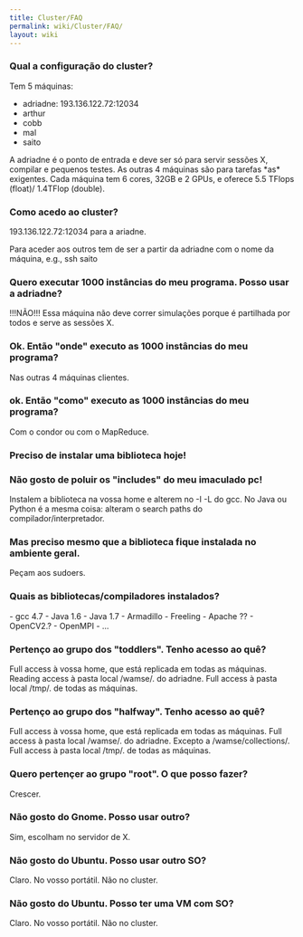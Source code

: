 ```yaml
---
title: Cluster/FAQ
permalink: wiki/Cluster/FAQ/
layout: wiki
---
```


### Qual a configuração do cluster?

Tem 5 máquinas:

-   adriadne: 193.136.122.72:12034
-   arthur
-   cobb
-   mal
-   saito

A adriadne é o ponto de entrada e deve ser só para servir sessões X,
compilar e pequenos testes. As outras 4 máquinas são para tarefas \*as\*
exigentes. Cada máquina tem 6 cores, 32GB e 2 GPUs, e oferece 5.5 TFlops
(float)/ 1.4TFlop (double).

### Como acedo ao cluster?

193.136.122.72:12034 para a ariadne.

Para aceder aos outros tem de ser a partir da adriadne com o nome da
máquina, e.g., ssh saito

### Quero executar 1000 instâncias do meu programa. Posso usar a adriadne?

!!!NÃO!!! Essa máquina não deve correr simulações porque é partilhada
por todos e serve as sessões X.

### Ok. Então "onde" executo as 1000 instâncias do meu programa?

Nas outras 4 máquinas clientes.

### ok. Então "como" executo as 1000 instâncias do meu programa?

Com o condor ou com o MapReduce.

### Preciso de instalar uma biblioteca hoje!

### Não gosto de poluir os "includes" do meu imaculado pc!

Instalem a biblioteca na vossa home e alterem no -I -L do gcc. No Java
ou Python é a mesma coisa: alteram o search paths do
compilador/interpretador.

### Mas preciso mesmo que a biblioteca fique instalada no ambiente geral.

Peçam aos sudoers.

### Quais as bibliotecas/compiladores instalados?

\- gcc 4.7 - Java 1.6 - Java 1.7 - Armadillo - Freeling - Apache ?? -
OpenCV2.? - OpenMPI - ...

### Pertenço ao grupo dos "toddlers". Tenho acesso ao quê?

Full access à vossa home, que está replicada em todas as máquinas.
Reading access à pasta local /wamse/. do adriadne. Full access à pasta
local /tmp/. de todas as máquinas.

### Pertenço ao grupo dos "halfway". Tenho acesso ao quê?

Full access à vossa home, que está replicada em todas as máquinas. Full
access à pasta local /wamse/. do adriadne. Excepto a
/wamse/collections/. Full access à pasta local /tmp/. de todas as
máquinas.

### Quero pertençer ao grupo "root". O que posso fazer?

Crescer.

### Não gosto do Gnome. Posso usar outro?

Sim, escolham no servidor de X.

### Não gosto do Ubuntu. Posso usar outro SO?

Claro. No vosso portátil. Não no cluster.

### Não gosto do Ubuntu. Posso ter uma VM com SO?

Claro. No vosso portátil. Não no cluster.
